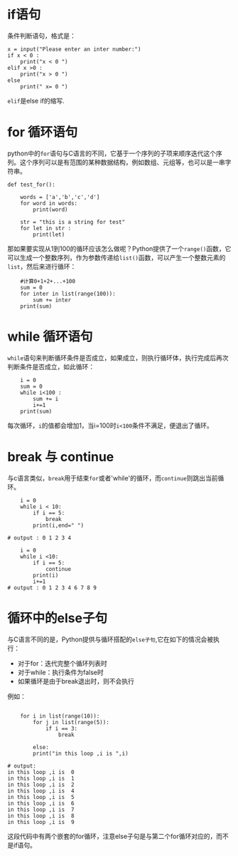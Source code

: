 # if语句
条件判断语句，格式是：

```
x = input("Please enter an inter number:")
if x < 0 :
	print("x < 0 ")
elif x >0 :
	print("x > 0 ")
else 
	print(" x= 0 ")

```
`elif`是else if的缩写.

# for 循环语句
python中的`for`语句与C语言的不同，它基于一个序列的子项来顺序迭代这个序列。这个序列可以是有范围的某种数据结构，例如数组、元组等，也可以是一串字符串。


```
def test_for():

    words = ['a','b','c','d']
    for word in words:
        print(word)

    str = "this is a string for test"
    for let in str :
        print(let)
```
那如果要实现从1到100的循环应该怎么做呢？Python提供了一个`range()`函数，它可以生成一个整数序列，作为参数传递给`list()`函数，可以产生一个整数元素的`list`，然后来进行循环：

```
    #计算0+1+2+...+100
    sum = 0
    for inter in list(range(100)):
        sum += inter
    print(sum)
```

# while 循环语句
`while`语句来判断循环条件是否成立，如果成立，则执行循环体，执行完成后再次判断条件是否成立，如此循环：
```
    i = 0
    sum = 0
    while i<100 :
        sum += i 
        i+=1
    print(sum)

```
每次循环，`i`的值都会增加1，当i=100时`i<100`条件不满足，便退出了循环。

# break 与 continue
与c语言类似，`break`用于结束`for`或者'while'的循环，而`continue`则跳出当前循环。
```
    i = 0 
    while i < 10:
        if i == 5: 
            break
        print(i,end=" ")

# output : 0 1 2 3 4 
```

```
    i = 0
    while i <10:
        if i == 5:
            continue
        print(i)
        i+=1
# output : 0 1 2 3 4 6 7 8 9
```
# 循环中的else子句

与C语言不同的是，Python提供与循环搭配的`else子句`,它在如下的情况会被执行：
- 对于for：迭代完整个循环列表时
- 对于while：执行条件为false时
- 如果循环是由于break退出时，则不会执行

例如：
```

    for i in list(range(10)):
        for j in list(range(5)):
            if i == 3: 
                break
            
        else:
	    print("in this loop ,i is ",i)

# output:
in this loop ,i is  0
in this loop ,i is  1
in this loop ,i is  2
in this loop ,i is  4
in this loop ,i is  5
in this loop ,i is  6
in this loop ,i is  7
in this loop ,i is  8
in this loop ,i is  9
```

这段代码中有两个嵌套的for循环，注意else子句是与第二个for循环对应的，而不是if语句。



















